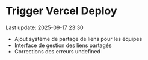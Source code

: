 # Trigger Vercel Deploy
Last update: 2025-09-17 23:30
- Ajout système de partage de liens pour les équipes
- Interface de gestion des liens partagés
- Corrections des erreurs undefined